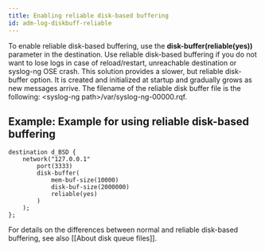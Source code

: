 ```yaml
---
title: Enabling reliable disk-based buffering
id: adm-log-diskbuff-reliable
---
```


To enable reliable disk-based buffering, use the
**disk-buffer(reliable(yes))** parameter in the destination. Use
reliable disk-based buffering if you do not want to lose logs in case of
reload/restart, unreachable destination or syslog-ng OSE crash. This
solution provides a slower, but reliable disk-buffer option. It is
created and initialized at startup and gradually grows as new messages
arrive. The filename of the reliable disk buffer file is the following:
\<syslog-ng path\>/var/syslog-ng-00000.rqf.

## Example: Example for using reliable disk-based buffering

```config
destination d_BSD {
    network("127.0.0.1"
        port(3333)
        disk-buffer(
            mem-buf-size(10000)
            disk-buf-size(2000000)
            reliable(yes)
        )
    );
};
```

For details on the differences between normal and reliable disk-based
buffering, see also [[About disk queue files]].
